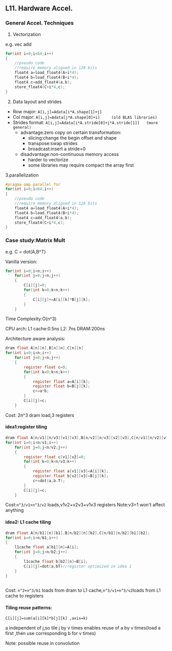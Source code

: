 ## L11. Hardware Accel.

### General Accel. Techniques

1. Vectorization

e.g. vec add
```C
for(int i=0;i<64;i++)
{
    //pseudo code
    //require memory aligned in 128 bits
    float4 a=load_float4(A+i*4);
    float4 b=load_float4(B+i*4);
    float4 c=add_float4(a,b);
    store_float4(C+i*4,c);
}
```

2. Data layout and strides

- Row major: `A[i,j]=Adata[i*A.shape[1]+j]`   
- Col major: `A[i,j]=Adata[j*A.shape[0]+i]     (old BLAS libraries)`
- Strides format: `A[i,j]=Adata[i*A.stride[0]+j*A.stride[1]]   (more general)`
    - advantage:zero copy on certain transformation:
      - slicing:change the begin offset and shape
      - transpose:swap strides
      - broadcast:insert a stride=0
    - disadvantage:non-continuous memory access
      - harder to vectorize
      - some libraries may require compact the array first

3.parallelization

```C
#pragma omp parallel for
for(int i=0;i<64;i++)
{
    //pseudo code
    //require memory aligned in 128 bits
    float4 a=load_float4(A+i*4);
    float4 b=load_float4(B+i*4);
    float4 c=add_float4(a,b);
    store_float4(C+i*4,c);
}
```


### Case study:Matrix Mult

e.g. C = dot(A,B^T)

Vanilla version:

```C
for(int i=0;i<n;i++)
    for(int j=0;j<n;j++)
    {
        C[i][j]=0;
        for(int k=0;k<n;k++)
        {
            C[i][j]+=A[i][k]*B[j][k];
        }
    }
```

Time Complexity:O(n^3)

CPU arch: L1 cache:0.5ns  L2: 7ns   DRAM:200ns

Architecture aware analysis:

```C
dram float A[n][n],B[n][n],C[n][n]
for(int i=0;i<n;i++)
    for(int j=0;j<n;j++)
    {
        register float c=0;
        for(int k=0;k<n;k++)
        {
            register float a=A[i][k];
            register float b=B[j][k];
            c+=a*b;
        }
        C[i][j]=c;
    }
```

Cost: 2n^3 dram load,3 registers


#### idea1:register tiling



```C
dram float A[n/v1][n/v3][v1][v3],B[n/v2][n/v3][v2][v3],C[n/v1][n/v2][v1][v2];
for(int i=0;i<n/v1;i++)
    for(int j=0;j<n/v2;j++)
    {
        register float c[v1][v2]=0;
        for(int k=0;k<n/v3;k++)
        {
            register float a[v1][v3]=A[i][k];
            register float b[v2][v3]=B[j][k];
            c+=dot(a,b.T);
        }
        C[i][j]=c;
    }
```

Cost:`n^3/v1+n^3/v2` loads,v1v2+v2v3+v1v3 registers 
Note:v3=1 won't affect anything

#### idea2:  L1 cache tiling
```C
dram float A[n/b1][n][b1],B[n/b2][n][b2],C[n/b1][n/b2][b1][b2];
for(int i=0;i<n/b1;i++)
{
    l1cache float a[b1][n]=A[i];
    for(int j=0;j<n/b2;j++)
    {
        l1cache float b[b2][n]=B[i];
        C[i][j]=dot(a,bT)//register optimized in idea 1
    }
}
    
```

Cost: `n^2+n^3/b1` loads from dram to L1 cache,`n^3/v1+n^3/v2`loads from L1 cache to registers

#### Tiling reuse patterns:

`C[i][j]=sum(a[i][k]*b[j][k] ,axis=k)`

a independent of j,so tile j by v times enables reuse of a by v times(load a first ,then use corresponding b for v times)

Note: possible reuse in convolution